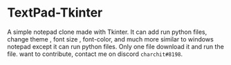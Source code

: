 # TextPad-Tkinter
A simple notepad clone made with Tkinter. It can add run python files, change theme , font size , font-color, and much more similar to windows notepad except it can run python files.
Only one file download it and run the file.
want to contribute, contact me on discord `charchit#8198`.
